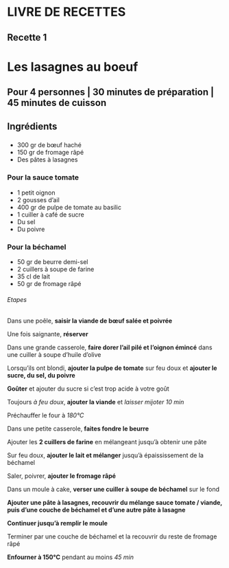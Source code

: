 # LIVRE DE RECETTES 


##  Recette 1


# Les lasagnes au boeuf
## Pour 4 personnes | 30 minutes de préparation | 45 minutes de cuisson

## Ingrédients

### 

* 300 gr de bœuf haché
* 150 gr de fromage râpé
* Des pâtes à lasagnes

### Pour la sauce tomate

* 1 petit oignon
* 2 gousses d’ail
* 400 gr de pulpe de tomate au basilic
* 1 cuiller à café de sucre
* Du sel
* Du poivre

### Pour la béchamel

* 50 gr de beurre demi-sel
* 2 cuillers à soupe de farine
* 35 cl de lait
* 50 gr de fromage râpé

###### Etapes
Dans une poêle, **saisir la viande de bœuf salée et poivrée**

Une fois saignante, **réserver**

Dans une grande casserole, **faire dorer l’ail pilé et l’oignon émincé** dans une cuiller à soupe d’huile d’olive

Lorsqu’ils ont blondi, **ajouter la pulpe de tomate** sur feu doux et **ajouter le sucre, du sel, du poivre**

**Goûter** et ajouter du sucre si c’est trop acide à votre goût

Toujours *à feu doux*, **ajouter la viande** et *laisser mijoter 10 min*

Préchauffer le four à *180°C*

Dans une petite casserole, **faites fondre le beurre**

Ajouter les **2 cuillers de farine** en mélangeant jusqu’à obtenir une pâte

Sur feu doux, **ajouter le lait et mélanger** jusqu’à épaississement de la béchamel

Saler, poivrer, **ajouter le fromage râpé**

Dans un moule à cake, **verser une cuiller à soupe de béchamel** sur le fond

**Ajouter une pâte à lasagnes, recouvrir du mélange sauce tomate / viande, puis d’une couche de béchamel et d’une autre pâte à lasagne**

**Continuer jusqu’à remplir le moule**

Terminer par une couche de béchamel et la recouvrir du reste de fromage râpé

**Enfourner à 150°C** pendant au moins *45 min*
